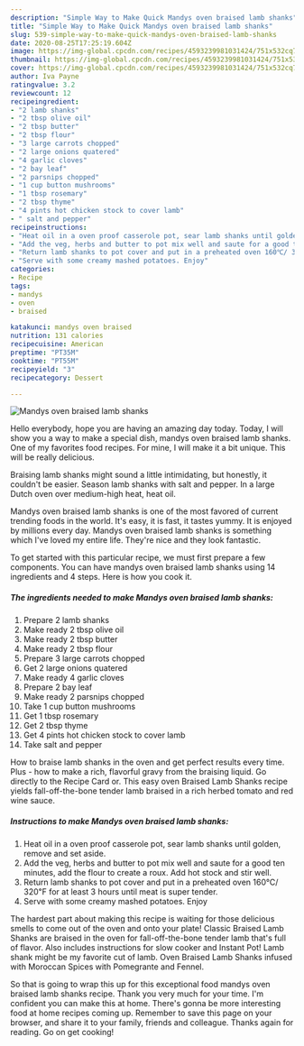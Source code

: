 ```yaml
---
description: "Simple Way to Make Quick Mandys oven braised lamb shanks"
title: "Simple Way to Make Quick Mandys oven braised lamb shanks"
slug: 539-simple-way-to-make-quick-mandys-oven-braised-lamb-shanks
date: 2020-08-25T17:25:19.604Z
image: https://img-global.cpcdn.com/recipes/4593239981031424/751x532cq70/mandys-oven-braised-lamb-shanks-recipe-main-photo.jpg
thumbnail: https://img-global.cpcdn.com/recipes/4593239981031424/751x532cq70/mandys-oven-braised-lamb-shanks-recipe-main-photo.jpg
cover: https://img-global.cpcdn.com/recipes/4593239981031424/751x532cq70/mandys-oven-braised-lamb-shanks-recipe-main-photo.jpg
author: Iva Payne
ratingvalue: 3.2
reviewcount: 12
recipeingredient:
- "2 lamb shanks"
- "2 tbsp olive oil"
- "2 tbsp butter"
- "2 tbsp flour"
- "3 large carrots chopped"
- "2 large onions quatered"
- "4 garlic cloves"
- "2 bay leaf"
- "2 parsnips chopped"
- "1 cup button mushrooms"
- "1 tbsp rosemary"
- "2 tbsp thyme"
- "4 pints hot chicken stock to cover lamb"
- " salt and pepper"
recipeinstructions:
- "Heat oil in a oven proof casserole pot, sear lamb shanks until golden, remove and set aside."
- "Add the veg, herbs and butter to pot mix well and saute for a good ten minutes, add the flour to create a roux. Add hot stock and stir well."
- "Return lamb shanks to pot cover and put in a preheated oven 160℃/ 320℉ for at least 3 hours until meat is super tender."
- "Serve with some creamy mashed potatoes. Enjoy"
categories:
- Recipe
tags:
- mandys
- oven
- braised

katakunci: mandys oven braised 
nutrition: 131 calories
recipecuisine: American
preptime: "PT35M"
cooktime: "PT55M"
recipeyield: "3"
recipecategory: Dessert

---
```



![Mandys oven braised lamb shanks](https://img-global.cpcdn.com/recipes/4593239981031424/751x532cq70/mandys-oven-braised-lamb-shanks-recipe-main-photo.jpg)

Hello everybody, hope you are having an amazing day today. Today, I will show you a way to make a special dish, mandys oven braised lamb shanks. One of my favorites food recipes. For mine, I will make it a bit unique. This will be really delicious.

Braising lamb shanks might sound a little intimidating, but honestly, it couldn&#39;t be easier. Season lamb shanks with salt and pepper. In a large Dutch oven over medium-high heat, heat oil.

Mandys oven braised lamb shanks is one of the most favored of current trending foods in the world. It's easy, it is fast, it tastes yummy. It is enjoyed by millions every day. Mandys oven braised lamb shanks is something which I've loved my entire life. They're nice and they look fantastic.


To get started with this particular recipe, we must first prepare a few components. You can have mandys oven braised lamb shanks using 14 ingredients and 4 steps. Here is how you cook it.

<!--inarticleads1-->

##### The ingredients needed to make Mandys oven braised lamb shanks:

1. Prepare 2 lamb shanks
1. Make ready 2 tbsp olive oil
1. Make ready 2 tbsp butter
1. Make ready 2 tbsp flour
1. Prepare 3 large carrots chopped
1. Get 2 large onions quatered
1. Make ready 4 garlic cloves
1. Prepare 2 bay leaf
1. Make ready 2 parsnips chopped
1. Take 1 cup button mushrooms
1. Get 1 tbsp rosemary
1. Get 2 tbsp thyme
1. Get 4 pints hot chicken stock to cover lamb
1. Take  salt and pepper


How to braise lamb shanks in the oven and get perfect results every time. Plus - how to make a rich, flavorful gravy from the braising liquid. Go directly to the Recipe Card or. This easy oven Braised Lamb Shanks recipe yields fall-off-the-bone tender lamb braised in a rich herbed tomato and red wine sauce. 

<!--inarticleads2-->

##### Instructions to make Mandys oven braised lamb shanks:

1. Heat oil in a oven proof casserole pot, sear lamb shanks until golden, remove and set aside.
1. Add the veg, herbs and butter to pot mix well and saute for a good ten minutes, add the flour to create a roux. Add hot stock and stir well.
1. Return lamb shanks to pot cover and put in a preheated oven 160℃/ 320℉ for at least 3 hours until meat is super tender.
1. Serve with some creamy mashed potatoes. Enjoy


The hardest part about making this recipe is waiting for those delicious smells to come out of the oven and onto your plate! Classic Braised Lamb Shanks are braised in the oven for fall-off-the-bone tender lamb that&#39;s full of flavor. Also includes instructions for slow cooker and Instant Pot! Lamb shank might be my favorite cut of lamb. Oven Braised Lamb Shanks infused with Moroccan Spices with Pomegrante and Fennel. 

So that is going to wrap this up for this exceptional food mandys oven braised lamb shanks recipe. Thank you very much for your time. I'm confident you can make this at home. There's gonna be more interesting food at home recipes coming up. Remember to save this page on your browser, and share it to your family, friends and colleague. Thanks again for reading. Go on get cooking!
